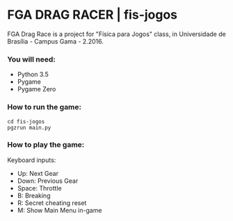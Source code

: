# FGA DRAG RACER | fis-jogos

FGA Drag Race is a project for "Física para Jogos" class, in Universidade de Brasília - Campus Gama - 2.2016.

### You will need:
* Python 3.5
* Pygame
* Pygame Zero

### How to run the game:
```
cd fis-jogos
pgzrun main.py
```

### How to play the game:
Keyboard inputs:
- Up: Next Gear
- Down: Previous Gear
- Space: Throttle
- B: Breaking
- R: Secret cheating reset
- M: Show Main Menu in-game
